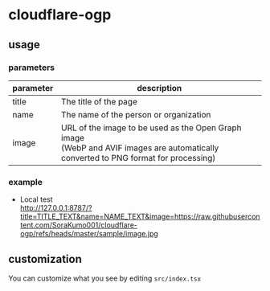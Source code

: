 # cloudflare-ogp

## usage

### parameters

| parameter | description                                                                                                                              |
| --------- | ---------------------------------------------------------------------------------------------------------------------------------------- |
| title     | The title of the page                                                                                                                    |
| name      | The name of the person or organization                                                                                                   |
| image     | URL of the image to be used as the Open Graph image <br> (WebP and AVIF images are automatically converted to PNG format for processing) |

### example

- Local test  
  http://127.0.0.1:8787/?title=TITLE_TEXT&name=NAME_TEXT&image=https://raw.githubusercontent.com/SoraKumo001/cloudflare-ogp/refs/heads/master/sample/image.jpg

## customization

You can customize what you see by editing `src/index.tsx`
